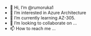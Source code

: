 - 👋 Hi, I’m @rumoruka1
- 👀 I’m interested in Azure Architecture
- 🌱 I’m currently learning AZ-305.
- 💞️ I’m looking to collaborate on ...
- 📫 How to reach me ...

<!---
rumoruka1/rumoruka1 is a ✨ special ✨ repository because its `README.md` (this file) appears on your GitHub profile.
You can click the Preview link to take a look at your changes.
--->
